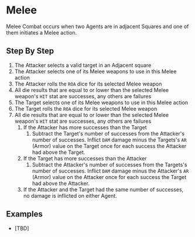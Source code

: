 # Melee

Melee Combat occurs when two Agents are in adjacent Squares and one of them initiates a Melee action.

## Step By Step

1. The Attacker selects a valid target in an Adjacent square
1. The Attacker selects one of its Melee weapons to use in this Melee action
1. The Attacker rolls the `ROA` dice for its selected Melee weapon
1. All die results that are equal to or lower than the selected Melee weapon's `HIT` stat are successes, any others are failures
1. The Target selects one of its Melee weapons to use in this Melee action
1. The Target rolls the `ROA` dice for its selected Melee weapon
1. All die results that are equal to or lower than the selected Melee weapon's `HIT` stat are successes, any others are failures
    1. If the Attacker has more successes than the Target
        1. Subtract the Target's number of successes from the Attacker's number of successes. Inflict `DAM` damage minus the Targets's `AR` (Armor) value on the Target once for each success the Attacker had above the Target.
    1. If the Target has more successes than the Attacker
        1. Subtract the Attacker's number of successes from the Targets's number of successes. Inflict `DAM` damage minus the Attacker's `AR` (Armor) value on the Attacker once for each success the Target had above the Attacker.
    1. If the Attacker and the Target had the same number of successes, no damage is inflicted on either Agent.
    

## Examples

* [TBD]